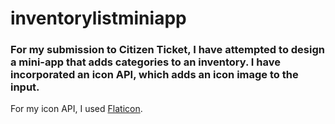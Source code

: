 # inventorylistminiapp

### For my submission to Citizen Ticket, I have attempted to design a mini-app that adds categories to an inventory. I have incorporated an icon API, which adds an icon image to the input. 

For my icon API, I used [Flaticon](https://api.flaticon.com/?_gl=1*gm9831*test_ga*NzYzNzY5MjUwLjE2NzA0Mjk1NjU.*test_ga_523JXC6VL7*MTY3MDQyOTU2NS4xLjAuMTY3MDQyOTU2NS42MC4wLjA.*fp_ga*NzYzNzY5MjUwLjE2NzA0Mjk1NjU.*fp_ga_1ZY8468CQB*MTY3MDQyOTU2NS4xLjAuMTY3MDQyOTU2NS42MC4wLjA.&_ga=2.17695921.908716984.1670429565-763769250.1670429565). 
